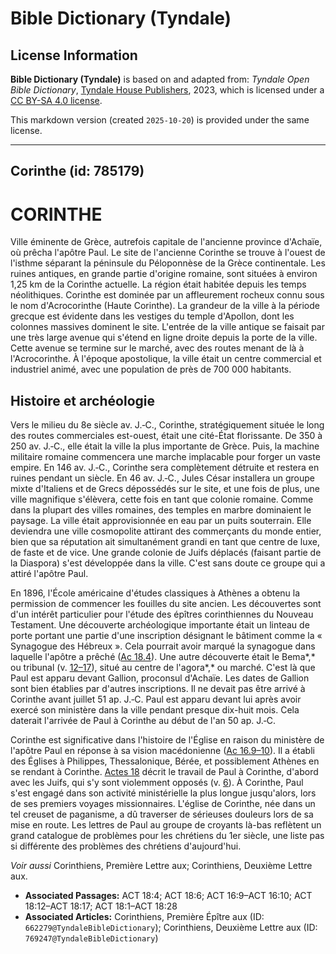 # Bible Dictionary (Tyndale)

## License Information

**Bible Dictionary (Tyndale)** is based on and adapted from: _Tyndale Open Bible Dictionary_, [Tyndale House Publishers](https://tyndaleopenresources.com/), 2023, which is licensed under a [CC BY-SA 4.0 license](https://creativecommons.org/licenses/by-sa/4.0/legalcode.en).

This markdown version (created `2025-10-20`) is provided under the same license.



--------------------------------

## Corinthe (id: 785179)

CORINTHE
========

Ville éminente de Grèce, autrefois capitale de l'ancienne province d'Achaïe, où prêcha l'apôtre Paul. Le site de l'ancienne Corinthe se trouve à l'ouest de l'isthme séparant la péninsule du Péloponnèse de la Grèce continentale. Les ruines antiques, en grande partie d'origine romaine, sont situées à environ 1,25 km de la Corinthe actuelle. La région était habitée depuis les temps néolithiques. Corinthe est dominée par un affleurement rocheux connu sous le nom d'Acrocorinthe (Haute Corinthe). La grandeur de la ville à la période grecque est évidente dans les vestiges du temple d'Apollon, dont les colonnes massives dominent le site. L'entrée de la ville antique se faisait par une très large avenue qui s'étend en ligne droite depuis la porte de la ville. Cette avenue se termine sur le marché, avec des routes menant de là à l'Acrocorinthe. À l'époque apostolique, la ville était un centre commercial et industriel animé, avec une population de près de 700 000 habitants.

Histoire et archéologie
-----------------------

Vers le milieu du 8e siècle av. J.‑C., Corinthe, stratégiquement située le long des routes commerciales est\-ouest, était une cité\-État florissante. De 350 à 250 av. J.‑C., elle était la ville la plus importante de Grèce. Puis, la machine militaire romaine commencera une marche implacable pour forger un vaste empire. En 146 av. J.‑C., Corinthe sera complètement détruite et restera en ruines pendant un siècle. En 46 av. J.‑C., Jules César installera un groupe mixte d'Italiens et de Grecs dépossédés sur le site, et une fois de plus, une ville magnifique s'élèvera, cette fois en tant que colonie romaine. Comme dans la plupart des villes romaines, des temples en marbre dominaient le paysage. La ville était approvisionnée en eau par un puits souterrain. Elle deviendra une ville cosmopolite attirant des commerçants du monde entier, bien que sa réputation ait simultanément grandi en tant que centre de luxe, de faste et de vice. Une grande colonie de Juifs déplacés (faisant partie de la Diaspora) s'est développée dans la ville. C'est sans doute ce groupe qui a attiré l'apôtre Paul.

En 1896, l'École américaine d'études classiques à Athènes a obtenu la permission de commencer les fouilles du site ancien. Les découvertes sont d'un intérêt particulier pour l'étude des épîtres corinthiennes du Nouveau Testament. Une découverte archéologique importante était un linteau de porte portant une partie d'une inscription désignant le bâtiment comme la « Synagogue des Hébreux ». Cela pourrait avoir marqué la synagogue dans laquelle l'apôtre a prêché ([Ac 18\.4](https://ref.ly/Acts18:4)). Une autre découverte était le Bema*,* ou tribunal (v. [12–17](https://ref.ly/Acts18:12-Acts18:17)), situé au centre de l'agora*,* ou marché. C'est là que Paul est apparu devant Gallion, proconsul d'Achaïe. Les dates de Gallion sont bien établies par d'autres inscriptions. Il ne devait pas être arrivé à Corinthe avant juillet 51 ap. J.‑C. Paul est apparu devant lui après avoir exercé son ministère dans la ville pendant presque dix\-huit mois. Cela daterait l'arrivée de Paul à Corinthe au début de l'an 50 ap. J.‑C.

Corinthe est significative dans l'histoire de l'Église en raison du ministère de l'apôtre Paul en réponse à sa vision macédonienne ([Ac 16\.9–10](https://ref.ly/Acts16:9-Acts16:10)). Il a établi des Églises à Philippes, Thessalonique, Bérée, et possiblement Athènes en se rendant à Corinthe. [Actes 18](https://ref.ly/Acts18:1-Acts18:28) décrit le travail de Paul à Corinthe, d'abord avec les Juifs, qui s'y sont violemment opposés (v. [6](https://ref.ly/Acts18:6)). À Corinthe, Paul s'est engagé dans son activité ministérielle la plus longue jusqu'alors, lors de ses premiers voyages missionnaires. L'église de Corinthe, née dans un tel creuset de paganisme, a dû traverser de sérieuses douleurs lors de sa mise en route. Les lettres de Paul au groupe de croyants là\-bas reflètent un grand catalogue de problèmes pour les chrétiens du 1er siècle, une liste pas si différente des problèmes des chrétiens d'aujourd'hui.

*Voir aussi* Corinthiens, Première Lettre aux; Corinthiens, Deuxième Lettre aux.

* **Associated Passages:** ACT 18:4; ACT 18:6; ACT 16:9–ACT 16:10; ACT 18:12–ACT 18:17; ACT 18:1–ACT 18:28
* **Associated Articles:** Corinthiens, Première Épître aux (ID: `662279@TyndaleBibleDictionary`); Corinthiens, Deuxième Lettre aux (ID: `769247@TyndaleBibleDictionary`)

